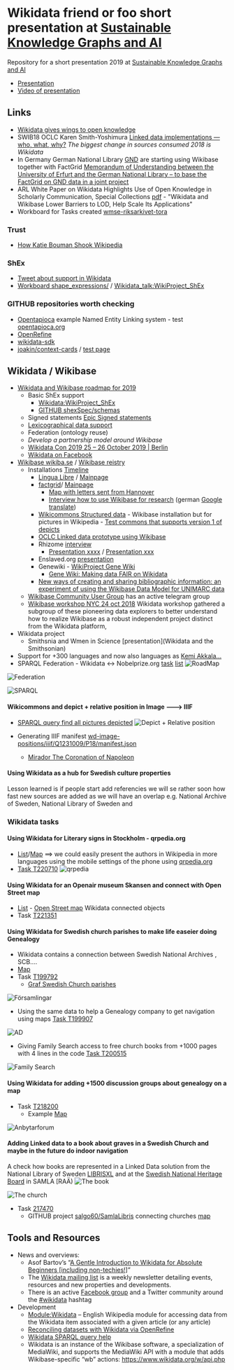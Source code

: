 # Wikidata friend or foo short presentation at [Sustainable Knowledge Graphs and AI](https://www.eventbrite.com/e/sustainable-knowledge-graphs-and-ai-tickets-56101091876)

Repository for a short presentation 2019 at [Sustainable Knowledge Graphs and AI](https://www.eventbrite.com/e/sustainable-knowlege-graphs-and-ai-tickets-56101091876)
* [Presentation](https://docs.google.com/presentation/d/1J1eZ40fW59zEQsRxFnoVjuzXkjfPYM6BegsLdgANtd0/edit?usp=sharing)
* [Video of presentation](https://www.youtube.com/watch?v=mpLcTSG7VPg)


## Links 
* [Wikidata gives wings to open knowledge](https://internethealthreport.org/2019/wikidata-gives-wings-to-open-knowledge/)
* SWIB18 OCLC Karen Smith-Yoshimura [Linked data implementations — who, what, why?](https://youtu.be/K0l4fv5uUvg?t=938) *The biggest change in sources consumed 2018 is Wikidata*
* In Germany German National Library [GND](https://en.wikipedia.org/wiki/Integrated_Authority_File) are starting using Wikibase together with FactGrid [Memorandum of Understanding between the University of Erfurt and the German National Library – to base the FactGrid on GND data in a joint project](https://blog.factgrid.de/archives/1527)
* ARL White Paper on Wikidata Highlights Use of Open Knowledge in Scholarly Communication, Special Collections [pdf](https://www.arl.org/storage/documents/publications/2019.04.18-ARL-white-paper-on-Wikidata.pdf) - "Wikidata and Wikibase Lower Barriers to LOD, Help Scale Its Applications"
* Workboard for Tasks created [wmse-riksarkivet-tora](https://phabricator.wikimedia.org/tag/wmse-riksarkivet-tora/)
### Trust
* [How Katie Bouman Shook Wikipedia](https://slate.com/technology/2019/04/katie-bouman-wikipedia-page-deletion-black-hole.html)
### ShEx
* [Tweet about support in Wikidata](https://twitter.com/andrawaag/status/1121790963393814529)
* [Workboard shape_expressions/](https://phabricator.wikimedia.org/tag/shape_expressions/) / [Wikidata_talk:WikiProject_ShEx](https://www.wikidata.org/wiki/Wikidata_talk:WikiProject_ShEx)

### GITHUB repositories worth checking
* [Opentapioca](https://github.com/wetneb/opentapioca) example Named Entity Linking system - test [opentapioca.org](https://opentapioca.org/#)
* [OpenRefine](https://github.com/OpenRefine/OpenRefine)
* [wikidata-sdk](https://github.com/maxlath/wikidata-sdk)
* [joakin/context-cards](https://github.com/joakin/context-cards) / [test page](https://chimeces.com/context-cards/test.html)
## Wikidata / Wikibase
* [Wikidata and Wikibase roadmap for 2019 ](https://www.wikidata.org/wiki/Wikidata:Development_plan)
  * Basic ShEx support
    * [Wikidata:WikiProject_ShEx](https://www.wikidata.org/wiki/Wikidata:WikiProject_ShEx)
    * [GITHUB shexSpec/schemas](https://github.com/shexSpec/schemas/tree/master/Wikidata)
  * Signed statements [Epic Signed statements](https://phabricator.wikimedia.org/T138708)
  * [Lexicographical data support](https://www.wikidata.org/wiki/Wikidata:Lexicographical_data)
  * Federation (ontology reuse)
  * *Develop a partnership model around Wikibase*
  * [Wikidata Con 2019 25 – 26 October 2019 | Berlin](https://www.wikidata.org/wiki/Wikidata:WikidataCon_2019)
  * [Wikidata on Facebook](https://www.facebook.com/groups/WikidataCommunity/)
* [Wikibase wikiba.se](http://wikiba.se/) / [Wikibase reistry](https://wikibase-registry.wmflabs.org/wiki/Main_Page)
  * Installations [Timeline](http://tinyurl.com/y8xun3wy)
    * [Lingua Libre](https://blog.wikimedia.de/2018/12/14/many-faces-of-wikibase-lingua-libre-makes-%CB%88laen%CC%A9%C9%A1w%C9%AAd%CA%92%C9%99z-audible/) / [Mainpage](https://lingualibre.fr/wiki/LinguaLibre:Main_Page)
    * [factgrid](https://blog.factgrid.de/)/ [Mainpage](http://database.factgrid.de)
      * [Map with letters sent from Hannover](http://tinyurl.com/yyd6cxe3)
      * [Interview how to use Wikibase for research](https://blog.factgrid.de/archives/1215) (german [Google translate](https://translate.google.com/translate?hl=&sl=de&tl=en&u=https%3A%2F%2Fblog.factgrid.de%2Farchives%2F1215))
    * [Wikicommons Structured data](https://commons.wikimedia.org/wiki/Commons:Structured_data) - Wikibase installation but for pictures in Wikipedia - [Test commons that supports version 1 of depicts](https://test-commons.wikimedia.org/wiki/File:Godward_Idleness_1900-dupe!.jpg)
    * [OCLC Linked data prototype using Wikibase](https://www.oclc.org/research/themes/data-science/linkeddata/linked-data-prototype.html)
    * Rhizome [interview](https://wikimediafoundation.org/2018/09/06/rhizome-wikibase/)
      * [Presentation xxxx](https://readinginternational.org/programme/ri-talk-4-lozana-rossenova-archiving-digital-social-memory/) / [Presentation xxx](https://docs.google.com/presentation/d/1pRKNTTzCOjNa9KVXJghxcWdrSoYAsE7BE2ooj8QfVnA/edit#slide=id.p)
    * Enslaved.org [presentation](https://docs.google.com/presentation/d/11Sp4XVuAM_Y7rXc1EY-BeBVf0UMTlA8JsA-y2Ftiscs/edit#slide=id.p3)
    * Genewiki - [WikiProject Gene Wiki](https://www.wikidata.org/wiki/Wikidata:WikiProject_Gene_Wiki)
      * [Gene Wiki: Making data FAIR on Wikidata](https://figshare.com/articles/Gene_Wiki_Making_data_FAIR_on_Wikidata/8034266/1)
    * [New ways of creating and sharing bibliographic information: an experiment of using the Wikibase Data Model for UNIMARC data](https://www.jlis.it/article/view/12458/11344)
  * [Wikibase Community User Group](https://meta.wikimedia.org/wiki/Wikibase_Community_User_Group) has an active telegram group
  * [Wikibase workshop NYC 24 oct 2018](https://wikimediafoundation.org/2018/10/24/wikibasenyc-conference/) Wikidata workshop gathered a subgroup of these pioneering data explorers to better understand how to realize Wikibase as a robust independent project distinct from the Wikidata platform,
* Wikidata project
  * Smithsnia and Wmen in Science [presentation](Wikidata and the Smithsonian)
* Support for +300 languages and now also languages as [Kemi Akkala...](https://phabricator.wikimedia.org/T217521)
* SPARQL Federation - Wikidata <-> Nobelprize.org [task](https://phabricator.wikimedia.org/T200668) [list](https://www.wikidata.org/wiki/User:Salgo60/ListeriaNobelData3)
![RoadMap](https://upload.wikimedia.org/wikipedia/commons/thumb/8/86/Wikidata_roadmap_2019_-_block_view_-_Dec2018_02.png/1000px-Wikidata_roadmap_2019_-_block_view_-_Dec2018_02.pngg)

![Federation](https://phab.wmfusercontent.org/file/data/ktjo3j674v47lmnudqu3/PHID-FILE-jlll2wjvsuvcsu4ox5ey/image.png)

![SPARQL](https://phab.wmfusercontent.org/file/data/53o2kmvcbksbvrr5we2o/PHID-FILE-fbcpttn7i3b3gpuxljj4/image.png)

#### Wikicommons and depict + relative position in Image ---> IIIF
* [SPARQL query find all pictures depicted](http://w.wiki/372)
![Depict + Relative position](https://pbs.twimg.com/media/DrdeC_PWkAEi4Ye.jpg:large)

* Generating IIIF manifest [wd-image-positions/iiif/Q1231009/P18/manifest.json](https://tools.wmflabs.org/wd-image-positions/iiif/Q1231009/P18/manifest.json)
  * [Mirador The Coronation of Napoleon](https://tools.wmflabs.org/mirador/?manifest=https://tools.wmflabs.org/wd-image-positions/iiif/Q1231009/P18/manifest.json)

#### Using Wikidata as a hub for Swedish culture properties
Lesson learned is if people start add referencies we will se rather soon how fast new sources are added as we will have an overlap e.g. National Archive of Sweden, National Library of Sweden and

### Wikidata tasks
#### Using Wikidata for Literary signs in Stockholm - qrpedia.org
* [List](https://sv.wikipedia.org/wiki/Anv%C3%A4ndare:Salgo60/Listeria/Det_litter%C3%A4ra_Stockholm)/[Map](https://tinyurl.com/y5wgsmgq)
==> we could easily present the authors in Wikipedia in more languages using the mobile settings of the phone using [qrpedia.org](http://qrpedia.org)
* [Task T220710](https://phabricator.wikimedia.org/T220710)
![qrpedia](https://2.bp.blogspot.com/-7NqOqby44w8/XLcjqVn7nZI/AAAAAAAAyzI/79JMAmhr0Zk9zgEA8meqVKnjf-54_DOPACLcBGAs/s1600/Astrid%2BLindgren.png)

#### Using Wikidata for an Openair museum Skansen and connect with Open Street map
* [List](https://sv.wikipedia.org/wiki/Anv%C3%A4ndare:Salgo60/Listeria/Skansen/WD_objekt) - [Open Street map](http://overpass-turbo.eu/s/F3v) Wikidata connected objects
* Task [T221351](https://phabricator.wikimedia.org/T221351)

#### Using Wikidata for Swedish church parishes to make life easeier doing Genealogy
* Wikidata contains a connection between Swedish National Archives , SCB....
* [Map](https://salgo60.github.io/Svenskaforsamlingar/index_light.html)
* Task [T199792](https://phabricator.wikimedia.org/T199792)
  * [Graf Swedish Church parishes](https://angryloki.github.io/wikidata-graph-builder/?property=P279&item=Q615980&lang=en)

![Församlingar](https://phab.wmfusercontent.org/file/data/ictf7qpotka4ba7lqgvx/PHID-FILE-sp52dgz4ahqmqhvwgt2t/SCB2.png)

* Using the same data to help a Genealogy company to get navigation using maps [Task T199907](https://phabricator.wikimedia.org/T199907)

![AD](https://phab.wmfusercontent.org/file/data/heor3ryimowx47fdgffh/PHID-FILE-uaccqydnqnlvel3pdf6y/image.png)

* Giving Family Search access to free church books from +1000 pages with 4 lines in the code [Task T200515](https://phabricator.wikimedia.org/T200515)

![Family Search](https://phab.wmfusercontent.org/file/data/uegodqwcfcmrz66fg3vj/PHID-FILE-3zzakkzkjvdahj2huztq/image.png)

#### Using Wikidata for adding +1500 discussion groups about genealogy on a map

* Task [T218200](https://phabricator.wikimedia.org/T218200)
  * Example [Map](https://tinyurl.com/y5fxahzg)

![Anbytarforum](https://phab.wmfusercontent.org/file/data/nvb6z53wk4pkmqf5oxrd/PHID-FILE-asqaoe3b7f62r4mcpxop/image.png)

#### Adding Linked data to a book about graves in a Swedish Church and maybe in the future do indoor navigation
A check how books are represented in a Linked Data solution from the National Library of Sweden [LIBRISXL](https://libris.kb.se/katalogisering/) and at the [Swedish National Heritage Board](https://en.wikipedia.org/wiki/Swedish_National_Heritage_Board) in SAMLA [RAÄ)
![The book](https://phab.wmfusercontent.org/file/data/v53nesw7pwjlscwvkjsa/PHID-FILE-jc7dad6luhzh3bl45xqj/image.png)

![The church](https://phab.wmfusercontent.org/file/data/6dtroq36eiiaumohlygx/PHID-FILE-smxaloc55owfxfidl55e/image.png)

* Task [217470](https://phabricator.wikimedia.org/T217470)
  * GITHUB project [salgo60/SamlaLibris](https://github.com/salgo60/SamlaLibris) connecting churches [map](http://w.wiki/38V)
  
## Tools and Resources
* News and overviews:
  * Asof Bartov’s “[A Gentle Introduction to Wikidata for Absolute Beginners [including non-techies!]](https://www.wikidata.org/wiki/Q28742981)”
  * The [Wikidata mailing list](https://lists.wikimedia.org/mailman/listinfo/wikidata) is a weekly newsletter detailing events, resources and new properties and developments.
  * There is an active [Facebook group](https://www.facebook.com/groups/WikidataCommunity/) and a Twitter community around the [#wikidata](https://twitter.com/search?f=tweets&vertical=default&q=%23wikidata) hashtag
* Development
  * [Module:Wikidata](https://en.wikipedia.org/wiki/Module:Wikidata) – English Wikipedia module for accessing data from the Wikidata item associated with a given article (or any article)
  * [Reconciling datasets with Wikidata via OpenRefine](https://www.wikidata.org/wiki/Wikidata:Tools/OpenRefine)
  * [Wikidata SPARQL query help](https://www.wikidata.org/wiki/Wikidata:SPARQL_query_service/Wikidata_Query_Help)
  * Wikidata is an instance of the Wikibase software, a specialization of MediaWiki, and supports the MediaWiki API with a module that adds Wikibase-specific “wb” actions: https://www.wikidata.org/w/api.php

